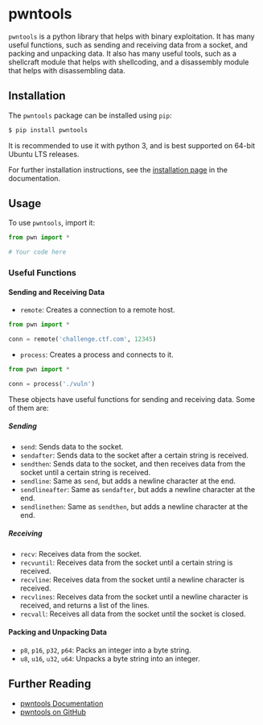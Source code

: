 # pwntools

`pwntools` is a python library that helps with binary exploitation. It has many useful functions, such as sending and receiving data from a socket, and packing and unpacking data. It also has many useful tools, such as a shellcraft module that helps with shellcoding, and a disassembly module that helps with disassembling data.

## Installation

The `pwntools` package can be installed using `pip`:

```bash
$ pip install pwntools
```

It is recommended to use it with python 3, and is best supported on 64-bit Ubuntu LTS releases.

For further installation instructions, see the [installation page](https://docs.pwntools.com/en/stable/install.html) in the documentation.

## Usage

To use `pwntools`, import it:

```python
from pwn import *

# Your code here
```

### Useful Functions

#### Sending and Receiving Data

- `remote`: Creates a connection to a remote host.

```python
from pwn import *

conn = remote('challenge.ctf.com', 12345)
```

- `process`: Creates a process and connects to it.

```python
from pwn import *

conn = process('./vuln')
```

These objects have useful functions for sending and receiving data. Some of them are:

##### Sending

- `send`: Sends data to the socket.
- `sendafter`: Sends data to the socket after a certain string is received.
- `sendthen`: Sends data to the socket, and then receives data from the socket until a certain string is received.
- `sendline`: Same as `send`, but adds a newline character at the end.
- `sendlineafter`: Same as `sendafter`, but adds a newline character at the end.
- `sendlinethen`: Same as `sendthen`, but adds a newline character at the end.

##### Receiving

- `recv`: Receives data from the socket.
- `recvuntil`: Receives data from the socket until a certain string is received.
- `recvline`: Receives data from the socket until a newline character is received.
- `recvlines`: Receives data from the socket until a newline character is received, and returns a list of the lines.
- `recvall`: Receives all data from the socket until the socket is closed.

#### Packing and Unpacking Data

- `p8`, `p16`, `p32`, `p64`: Packs an integer into a byte string.
- `u8`, `u16`, `u32`, `u64`: Unpacks a byte string into an integer.

## Further Reading

- [pwntools Documentation](https://docs.pwntools.com/en/stable/)
- [pwntools on GitHub](https://github.com/Gallopsled/pwntools)
